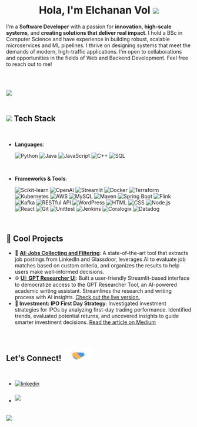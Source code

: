 <h1 align="center"><b>Hola, I'm Elchanan Vol</b> <img src="https://media.giphy.com/media/hvRJCLFzcasrR4ia7z/giphy.gif" width="35"></h1>

I'm a **Software Developer** with a passion for **innovation**, **high-scale systems**, and **creating solutions that deliver real impact**. I hold a BSc in Computer Science and have experience in building robust, scalable microservices and ML pipelines. I thrive on designing systems that meet the demands of modern, high-traffic applications. I’m open to collaborations and opportunities in the fields of Web and Backend Development. Feel free to reach out to me!

<br><br>

<img src="https://user-images.githubusercontent.com/73097560/115834477-dbab4500-a447-11eb-908a-139a6edaec5c.gif"><br><br>

## <img src="https://media2.giphy.com/media/QssGEmpkyEOhBCb7e1/giphy.gif?cid=ecf05e47a0n3gi1bfqntqmob8g9aid1oyj2wr3ds3mg700bl&rid=giphy.gif" width ="25"><b> Tech Stack</b>
<br>

<p align="center">

- **Languages**:
    
    ![Python](https://img.shields.io/badge/Python-%2314354C.svg?style=for-the-badge&logo=python&)
    ![Java](https://img.shields.io/badge/Java-%23ED8B00.svg?style=for-the-badge&logo=java&logoColor=white)
    ![JavaScript](https://img.shields.io/badge/JavaScript-%23F7DF1E.svg?style=for-the-badge&logo=javascript&logoColor=white)
    ![C++](https://img.shields.io/badge/C++-%2300599C.svg?style=for-the-badge&logo=cplusplus&logoColor=white)
    ![SQL](https://img.shields.io/badge/SQL-%234169E1.svg?style=for-the-badge&logo=postgresql&logoColor=white)




<br>   
    
- **Frameworks & Tools**:

    ![Scikit-learn](https://img.shields.io/badge/Scikit--learn-%23F7931E.svg?style=for-the-badge&logo=scikit-learn&logoColor=white)
    ![OpenAI](https://img.shields.io/badge/OpenAI-%234351E2.svg?style=for-the-badge&logo=openai&logoColor=white)
    ![Streamlit](https://img.shields.io/badge/Streamlit-%23FF4B4B.svg?style=for-the-badge&logo=streamlit&logoColor=white)
    ![Docker](https://img.shields.io/badge/Docker-%232496ED.svg?style=for-the-badge&logo=docker&logoColor=white)
    ![Terraform](https://img.shields.io/badge/Terraform-%237B42BC.svg?style=for-the-badge&logo=terraform&logoColor=white)
    ![Kubernetes](https://img.shields.io/badge/Kubernetes-%23326CE5.svg?style=for-the-badge&logo=kubernetes&logoColor=white)
    ![AWS](https://img.shields.io/badge/AWS-%23FF9900.svg?style=for-the-badge&logo=amazonaws&logoColor=white)
    ![MySQL](https://img.shields.io/badge/MySQL-%234479A1.svg?style=for-the-badge&logo=mysql&logoColor=white)
    ![Maven](https://img.shields.io/badge/Maven-%23C71A36.svg?style=for-the-badge&logo=apachemaven&logoColor=white)
    ![Spring Boot](https://img.shields.io/badge/Spring%20Boot-%236DB33F.svg?style=for-the-badge&logo=springboot&logoColor=white)
    ![Flink](https://img.shields.io/badge/Flink-%23E6526F.svg?style=for-the-badge&logo=apacheflink&logoColor=white)
    ![Kafka](https://img.shields.io/badge/Kafka-%23231F20.svg?style=for-the-badge&logo=apachekafka&logoColor=white)
    ![RESTful API](https://img.shields.io/badge/RESTful%20API-%23000000.svg?style=for-the-badge)
    ![WordPress](https://img.shields.io/badge/WordPress-%2321759B.svg?style=for-the-badge&logo=wordpress&logoColor=white)
    ![HTML](https://img.shields.io/badge/HTML-%23E34F26.svg?style=for-the-badge&logo=html5&logoColor=white)
    ![CSS](https://img.shields.io/badge/CSS-%231572B6.svg?style=for-the-badge&logo=css3&logoColor=white)
    ![Node.js](https://img.shields.io/badge/Node.js-%23339933.svg?style=for-the-badge&logo=nodedotjs&logoColor=white)
    ![React](https://img.shields.io/badge/React-%2361DAFB.svg?style=for-the-badge&logo=react&logoColor=black)
    ![Git](https://img.shields.io/badge/Git-%23F05033.svg?style=for-the-badge&logo=git&logoColor=white)
    ![Unittest](https://img.shields.io/badge/Unittest-%23FF9900.svg?style=for-the-badge)
    ![Jenkins](https://img.shields.io/badge/Jenkins-%23D24939.svg?style=for-the-badge&logo=jenkins&logoColor=white)
    ![Coralogix](https://img.shields.io/badge/Coralogix-%23213354.svg?style=for-the-badge)
    ![Datadog](https://img.shields.io/badge/Datadog-%23442CD6.svg?style=for-the-badge&logo=datadog&logoColor=white)
<br>

## 🚀 Cool Projects

- 🧠 [**AI: Jobs Collecting and Filtering**](https://github.com/elchananvol/AIJobScraper): A state-of-the-art tool that extracts job postings from LinkedIn and Glassdoor, leverages AI to evaluate job matches based on custom criteria, and organizes the results to help users make well-informed decisions.
- 🌐 [**UI: GPT Researcher UI**](https://github.com/elchananvol/researcher_streamlit): Built a user-friendly Streamlit-based interface to democratize access to the GPT Researcher Tool, an AI-powered academic writing assistant. Streamlines the research and writing process with AI insights. [Check out the live version.](https://gpt-researcher.streamlit.app/)
- **💼 Investment: IPO First Day Strategy**: Investigated investment strategies for IPOs by analyzing first-day trading performance. Identified trends, evaluated potential returns, and uncovered insights to guide smarter investment decisions. [Read the article on Medium](https://medium.com/@elchanan.vol/unlocking-the-potential-of-ipo-investments-is-it-a-safe-bet-for-everyone-d53d21153f07)

<br>

## <b> Let's Connect!</b> <img src="https://github.com/0xAbdulKhalid/0xAbdulKhalid/raw/main/assets/mdImages/handshake.gif" width ="80">
<br>
<div align='left'>

<ul>

<li>
<a href="https://linkedin.com/in/elchanan-vol" target="_blank">
<img src="https://img.shields.io/badge/linkedin:  elchanan-vol-%2300acee.svg?color=405DE6&style=for-the-badge&logo=linkedin&logoColor=white" alt=linkedin style="margin-bottom: 5px;"/>
</a>
</li>

<br>

<li>
<a href="mailto:elchanan.vol@gmail.com" target="_blank">
<img src="https://img.shields.io/badge/gmail:  elchanan.vol-%23EA4335.svg?style=for-the-badge&logo=gmail&logoColor=white" t=mail style="margin-bottom: 5px;" />
</a>
</li>

</ul>
</div>

<br>
<img src="https://user-images.githubusercontent.com/73097560/115834477-dbab4500-a447-11eb-908a-139a6edaec5c.gif">
<br>
<br>
